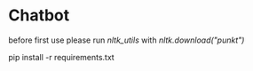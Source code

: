 # Chatbot
before first use please run *nltk_utils* with *nltk.download("punkt")* 

pip install -r requirements.txt
